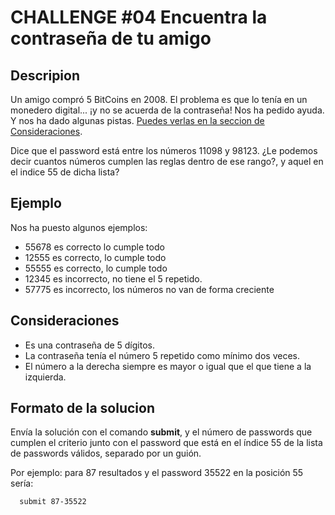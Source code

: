 # CHALLENGE #04 Encuentra la contraseña de tu amigo

## Descripion

Un amigo compró 5 BitCoins en 2008. El problema es que lo tenía en un monedero digital... ¡y no se acuerda de la contraseña! Nos ha pedido ayuda. Y nos ha dado algunas pistas. [Puedes verlas en la seccion de Consideraciones]("#consideraciones).

Dice que el password está entre los números 11098 y 98123. ¿Le podemos decir cuantos números cumplen las reglas dentro de ese rango?, y aquel en el indice 55 de dicha lista?

## Ejemplo

Nos ha puesto algunos ejemplos:

- 55678 es correcto lo cumple todo
- 12555 es correcto, lo cumple todo
- 55555 es correcto, lo cumple todo
- 12345 es incorrecto, no tiene el 5 repetido.
- 57775 es incorrecto, los números no van de forma creciente

## Consideraciones
- Es una contraseña de 5 dígitos.
- La contraseña tenía el número 5 repetido como mínimo dos veces.
- El número a la derecha siempre es mayor o igual que el que tiene a la izquierda.

## Formato de la solucion

Envía la solución con el comando **submit**, y el número de passwords que cumplen el criterio junto con el password que está en el índice 55 de la lista de passwords válidos, separado por un guión. 

Por ejemplo: para 87 resultados y el password 35522 en la posición 55 sería:

```bash
  submit 87-35522
```